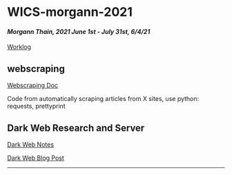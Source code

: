 # WICS-morgann-2021
#### *Morgann Thain, 2021 June 1st - July 31st, 6/4/21*
[Worklog](https://docs.google.com/spreadsheets/d/1sCiL_BJFMoB7K7zscmqEEUBEPXT5wdRhTZ3rRcYVhGo/edit?usp=sharing)

## webscraping
[Webscraping Doc](https://docs.google.com/document/d/1WNEro1Fr3eMqeqyo7-Rotb8rDn9coE-g3DpJK-ZisSA/edit?usp=sharing)

Code from automatically scraping articles from X sites, use python: requests, prettyprint

## Dark Web Research and Server
[Dark Web Notes](https://docs.google.com/document/d/1SRm-5WxIYaXIIeU5NGQc_yyuyBpVGqBZMzKP409QUZ0/edit?usp=sharing)

[Dark Web Blog Post](https://docs.google.com/document/d/1NZnn70pfv5vln5b0socMA7JgwwWsBkTPN2WXRcH5A3E/edit?usp=sharing)

---
